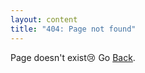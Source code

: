 ```yaml
---
layout: content
title: "404: Page not found"
---
```


Page doesn't exist😢 Go <a href="{{ site.baseurl }}/">Back</a>.
